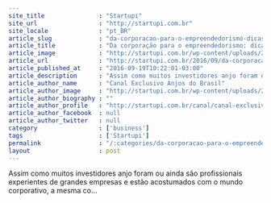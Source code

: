 ```yaml
---
site_title               : "Startupi"
site_url                 : "http://startupi.com.br"
site_locale              : "pt_BR"
article_slug             : "da-corporacao-para-o-empreendedorismo-dicas-para-enfrentar-um-novo-mundo"
article_title            : "Da corporação para o empreendedorismo: dicas para enfrentar um novo mundo"
article_image            : "http://startupi.com.br/wp-content/uploads/2016/09/corporação-870x250.jpg"
article_url              : "http://startupi.com.br/2016/09/da-corporacao-para-o-empreendedorismo-dicas-para-enfrentar-um-novo-mundo/"
article_published_at     : "2016-09-19T10:22:01-03:00"
article_description      : "Assim como muitos investidores anjo foram ou ainda são profissionais experientes de grandes empresas e estão acostumados com o mundo corporativo, a mesma co..."
article_author_name      : "Canal Exclusivo Anjos do Brasil"
article_author_image     : "http://startupi.com.br/wp-content/uploads/2016/04/Diego-Remus_avatar_1459968775.jpg"
article_author_biography : ""
article_author_profile   : "http://startupi.com.br/canal/canal-exclusivo-anjos-do-brasil/"
article_author_facebook  : null
article_author_twitter   : null
category                 : ['business']
tags                     : ['Startupi']
permalink                : "/:categories/da-corporacao-para-o-empreendedorismo-dicas-para-enfrentar-um-novo-mundo/"
layout                   : post
---
```


Assim como muitos investidores anjo foram ou ainda são profissionais experientes de grandes empresas e estão acostumados com o mundo corporativo, a mesma co...
